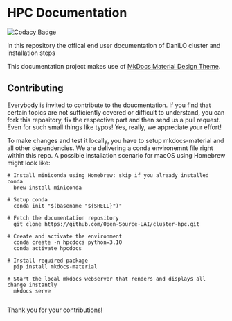 # HPC Documentation
[![Codacy Badge](https://app.codacy.com/project/badge/Grade/371210944a9a4d158aefffdaf6903ced)](https://app.codacy.com/gh/Open-Source-UAI/cluster-hpc/dashboard?utm_source=gh&utm_medium=referral&utm_content=&utm_campaign=Badge_grade)


In this repository the offical end user documentation of DaniLO cluster and installation steps

This documentation project makes use of [MkDocs Material Design Theme](https://squidfunk.github.io/mkdocs-material).

## Contributing

Everybody is invited to contribute to the doucmentation. If you find that certain topics
are not sufficiently covered or difficult to understand, you can fork this repository,
fix the respective part and then send us a pull request. Even for such small things like
typos! Yes, really, we appreciate your effort!

To make changes and test it locally, you have to setup mkdocs-material and all
other dependencies. We are delivering a conda environemnt file right within
this repo. A possible installation scenario for macOS using Homebrew might look
like:

```
# Install miniconda using Homebrew: skip if you already installed conda 
  brew install miniconda
  
# Setup conda
  conda init "$(basename "${SHELL}")"
  
# Fetch the documentation repository
  git clone https://github.com/Open-Source-UAI/cluster-hpc.git
  
# Create and activate the environment
  conda create -n hpcdocs python=3.10  
  conda activate hpcdocs
  
# Install required package
  pip install mkdocs-material
  
# Start the local mkdocs webserver that renders and displays all change instantly
  mkdocs serve
  
```
Thank you for your contributions!

